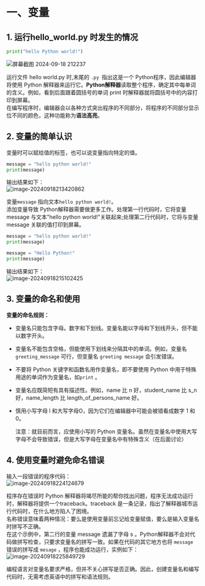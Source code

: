 # 一、变量

## 1. 运行hello_world.py 时发生的情况

```python
print("hello Python world!")
```

![屏幕截图 2024-09-18 212237](https://github.com/user-attachments/assets/99a9f2a7-c325-44f5-b875-acbc2cfbe24f)


运行文件 hello world.py 时,末尾的 `.py `指出这是一个 Python程序，因此编辑器将使用 Python 解释器来运行它。**Python解释器**读取整个程序，确定其中每单词的含义。例如，看到后面跟着圆括号的单词 print 时解释器就将圆括号中的内容打印到屏幕。<br>在编写程序时，编辑器会以各种方式突出程序的不同部分，将程序的不同部分显示位不同的颜色，这种功能称为**语法高亮**。

## 2. 变量的简单认识



变量时可以赋给值的标签，也可以说变量指向特定的值。

```python
message = "hello python world!"
print(message)
```

输出结果如下：<br>![image-20240918213420862](python基础语法1.assets/image-20240918213420862.png)

变量`message` 指向文本`hello python world!`。<br>添加变量导致 Python解释器需要做更多工作。处理第一行代码时，它将变量 message 与文本"hello python world!"关联起来;处理第二行代码时，它将与变量 message 关联的值打印到屏幕。<br>

```python
message = "hello python world!"
print(message)

message = "Hello Python!"
print(message)

```

输出结果如下：<br>![image-20240918215102425](python基础语法1.assets/image-20240918215102425.png)

## 3. 变量的命名和使用

**变量的命名规则：**

- 变量名只能包含字母。数字和下划线。变量名能以字母和下划线开头，但不能以数字开头。

- 变量名不能包含空格，但能使用下划线来分隔其中的单词。例如，变量名 `greeting_message` 可行，但变量名 `greeting message` 会引发错误。

- 不要将 Python 关键字和函数名用作变量名，即不要使用 Python 中用于特殊用途的单词作为变量名，如`print` 。

- 变量名应既简短有具有描述性。例如，name 比 n 好，student_name 比 s_n 好，name_length 比 length_of_persons_name 好。

- 慎用小写字母 l 和大写字母O，因为它们在编辑器中可能会被错看成数字 1 和 0。

  注意：就目前而言，应使用小写的 Python 变量名。虽然在变量名中使用大写字母不会导致错误，但是大写字母在变量名中有特殊含义（在后面讨论）

## 4. 使用变量时避免命名错误

输入一段错误的程序代码：<br>![image-20240918224124679](python基础语法1.assets/image-20240918224124679.png)

程序存在错误时 Python 解释器将竭尽所能的帮你找出问题，程序无法成功运行时，解释器将提供一个traceback。traceback 是一条记录，指出了解释器城市运行代码时，在什么地方陷人了困境。<br>名称错误意味着两种情况：要么是使用变量前忘记给变量赋值，要么是输入变量名时拼写不正确。<br>在这个示例中，第二行的变量 message 遗漏了字母 s 。Python解释器不会对代码做拼写检查，只要求变量名的拼写一致。如果在代码的其它地方也将 `message` 错误的拼写成 `mesage` ，程序也能成功运行，实例如下：<br>![image-20240918225849729](python基础语法1.assets/image-20240918225849729.png)

编程语言对变量名要求严格，但并不关心拼写是否正确。因此，创建变量名和编写代码时，无需考虑英语中的拼写和语法规则。



